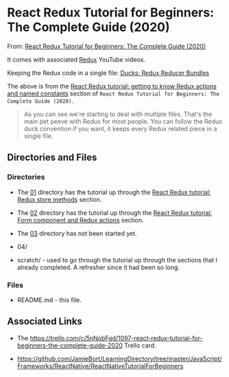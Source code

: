 # React Redux Tutorial for Beginners: The Complete Guide (2020)

From: [React Redux Tutorial for Beginners: The Complete Guide (2020)](https://www.valentinog.com/blog/redux/) 

It comes with associated [Redux](https://www.youtube.com/playlist?list=PLfNd7po_IV0GTfQb8RJirrt83BFMF-Lj0) YouTube videos.

Keeping the Redux code in a single file:
[Ducks: Redux Reducer Bundles](https://github.com/erikras/ducks-modular-redux)

The above is from the [React Redux tutorial: getting to know Redux actions and named constants](https://www.valentinog.com/blog/redux/#react-redux-tutorial-getting-to-know-redux-actions-and-named-constants) section of `React Redux Tutorial for Beginners: The Complete Guide (2020)`.
>As you can see we're starting to deal with multiple files. That's the main pet peeve with Redux for most people. You can follow the Redux duck convention if you want, it keeps every Redux related piece in a single file.




## Directories and Files
### Directories
* The [01](https://github.com/JamieBort/LearningDirectory/tree/master/JavaScript/Libraries/Redux/ReactReduxTutorialforBeginnersTheCompleteGuide2020/01) directory has the tutorial up through the [React Redux tutorial: Redux store methods](https://www.valentinog.com/blog/redux/#react-redux-tutorial-redux-store-methods) section.

* The [02](https://github.com/JamieBort/LearningDirectory/tree/master/JavaScript/Libraries/Redux/ReactReduxTutorialforBeginnersTheCompleteGuide2020/02) directory has the tutorial up through the [React Redux tutorial: Form component and Redux actions](https://www.valentinog.com/blog/redux/#react-redux-tutorial-form-component-and-redux-actions) section.

* The [03](https://github.com/JamieBort/LearningDirectory/tree/master/JavaScript/Libraries/Redux/ReactReduxTutorialforBeginnersTheCompleteGuide2020/03) directory has not been started yet.

* 04/

* scratch/ - used to go through the tutorial up through the sections that I already completed. A refresher since it had been so long.

### Files
* README.md - this file.

## Associated Links

* The https://trello.com/c/5nNobFgd/1097-react-redux-tutorial-for-beginners-the-complete-guide-2020 Trello card.

* https://github.com/JamieBort/LearningDirectory/tree/master/JavaScript/Frameworks/ReactNative/ReactNativeTutorialForBeginners